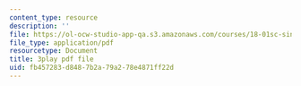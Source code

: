 ```yaml
---
content_type: resource
description: ''
file: https://ol-ocw-studio-app-qa.s3.amazonaws.com/courses/18-01sc-single-variable-calculus-fall-2010/fb457283d8487b2a79a278e4871ff22d_Psks_KK0YZ8.pdf
file_type: application/pdf
resourcetype: Document
title: 3play pdf file
uid: fb457283-d848-7b2a-79a2-78e4871ff22d
---
```

